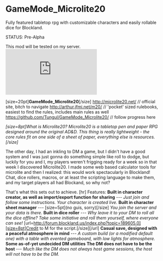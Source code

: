GameMode_Microlite20
====================

Fully featured tabletop rpg with customizable characters and easily rollable dice for Blockland.

STATUS: Pre-Alpha

This mod will be tested on my server.  
![Server Status](http://zapkraft.netne.net/tools/serverimg.php?h=Lugnut)

[size=20pt]**GameMode_Microlite20**[/size]
http://microlite20.net/ // official site, bitch to navigate
http://arthur.jfmi.net/m20/ // 'pocket' sized rulebooks, easiest to find the rules, includes main rules as well
https://github.com/Tungul/GameMode_Microlite20/ // follow progress here

*[size=8pt]What is Microlite20? Microlite20 is a tabletop pen and paper RPG designed around the original AD&D.
This thing is *really* lightweight - the core rules fit on one side of a sheet of paper, everything else is resources.[/size]*

The other day, I had an inkling to DM a game, but I didn't have a good system and I was just gonna do something simple like roll to dodge, but luckily for you and I, my players weren't frigging ready for a week so in that week I discovered Microlite20.
I made some web based calculator tools for microlite and then I realized: this would work spectacularly in Blockland! Chat, dice rollers, macros, or at least the scripting language to make them, and my target players all had Blockand, so why not?

That's what this sets out to achieve.
[hr]
Features:
**Built in character creator, as well as import/export function for sharing** --- *Just join and follow some instructions. Your character is created live.*
**Built in character sheet manager** --- [size=5pt](no guis, sorry)[/size] *You join the server and your data is there.*
**Built in dice roller** --- *Why leave it to your DM to roll all the dice offline? Take some initiative and roll them yourself, where everyone can see!* [url=http://forum.blockland.us/index.php?topic=189605.0][size=8pt]Credit to M for the script.[/size][/url]
**Casual save, designed with a peaceful atmosphere in mind** --- *A custom build (or a modified default one) with a table with evented gameboard, with low lights for atmosphere.*
**Some as-of-yet undecided DM utilities**
**The DM does not have to be the host** --- *Much like the DM does not always host game sessions, the host will not have to be the DM.*
